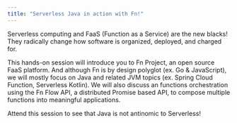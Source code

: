 ```yaml
---
title: "Serverless Java in action with Fn!"
---
```

Serverless computing and FaaS (Function as a Service) are the new blacks! They radically change how software is organized, deployed, and charged for.

This hands-on session will introduce you to Fn Project, an open source FaaS platform. And although Fn is by design polyglot (ex. Go & JavaScript), we will mostly focus on Java and related JVM topics (ex. Spring Cloud Function, Serverless Kotlin). We will also discuss an functions orchestration using the Fn Flow API, a distributed Promise based API, to compose multiple functions into meaningful applications.

Attend this session to see that Java is not antinomic to Serverless!
